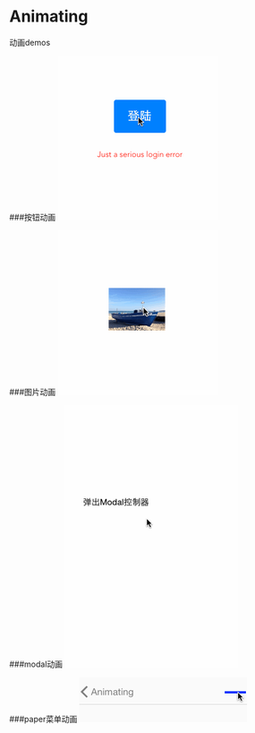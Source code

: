 # Animating
动画demos

###按钮动画
![image](https://github.com/FreeMind-LJ/Animating/blob/master/gif/%E6%8C%89%E9%92%AE%E5%8A%A8%E7%94%BB.gif)

###图片动画
![image](https://github.com/FreeMind-LJ/Animating/blob/master/gif/%E5%9B%BE%E7%89%87%E5%8A%A8%E7%94%BB.gif)


###modal动画
![image](https://github.com/FreeMind-LJ/Animating/blob/master/gif/modal%E5%8A%A8%E7%94%BB.gif)

###paper菜单动画
![image](https://github.com/FreeMind-LJ/Animating/blob/master/gif/paper%E5%8A%A8%E7%94%BB.gif)
